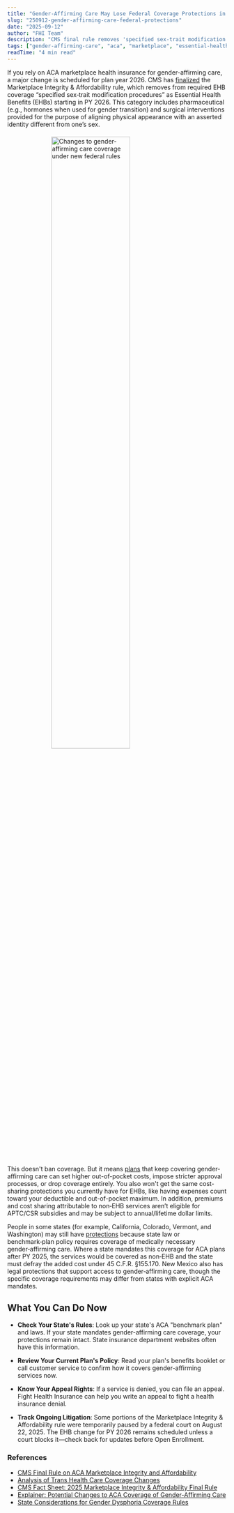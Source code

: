 ```yaml
---
title: "Gender-Affirming Care May Lose Federal Coverage Protections in 2026"
slug: "250912-gender-affirming-care-federal-protections"
date: "2025-09-12"
author: "FHI Team"
description: "CMS final rule removes 'specified sex-trait modification procedures' from essential health benefits for ACA marketplace plans starting Plan Year 2026."
tags: ["gender-affirming-care", "aca", "marketplace", "essential-health-benefits", "cms", "insurance-coverage", "transgender-healthcare"]
readTime: "4 min read"
---
```


If you rely on ACA marketplace health insurance for gender-affirming care, a major change is scheduled for plan year 2026. CMS has [finalized](https://www.federalregister.gov/documents/2025/06/25/2025-11606/patient-protection-and-affordable-care-act-marketplace-integrity-and-affordability) the Marketplace Integrity & Affordability rule, which removes from required EHB coverage “specified sex‑trait modification procedures” as Essential Health Benefits (EHBs) starting in PY 2026. This category includes pharmaceutical (e.g., hormones when used for gender transition) and surgical interventions provided for the purpose of aligning physical appearance with an asserted identity different from one’s sex.

<img src="/static/images/gender-affirming-care-coverage-changes.png" alt="Changes to gender-affirming care coverage under new federal rules" style="width: 60%; height: auto; display: block; margin: 20px auto;">

This doesn't ban coverage. But it means [plans](https://www.them.us/story/trump-trans-health-care-benefits-costs) that keep covering gender-affirming care can set higher out-of-pocket costs, impose stricter approval processes, or drop coverage entirely. You also won't get the same cost-sharing protections you currently have for EHBs, like having expenses count toward your deductible and out-of-pocket maximum. In addition, premiums and cost sharing attributable to non‑EHB services aren’t eligible for APTC/CSR subsidies and may be subject to annual/lifetime dollar limits.

People in some states (for example, California, Colorado, Vermont, and Washington) may still have [protections](https://shvs.org/new-federal-rules-affecting-coverage-of-treatment-for-gender-dysphoria-considerations-for-states/) because state law or benchmark‑plan policy requires coverage of medically necessary gender‑affirming care. Where a state mandates this coverage for ACA plans after PY 2025, the services would be covered as non‑EHB and the state must defray the added cost under 45 C.F.R. §155.170. New Mexico also has legal protections that support access to gender‑affirming care, though the specific coverage requirements may differ from states with explicit ACA mandates.

## What You Can Do Now

- **Check Your State's Rules**: Look up your state's ACA "benchmark plan" and laws. If your state mandates gender-affirming care coverage, your protections remain intact. State insurance department websites often have this information.

- **Review Your Current Plan's Policy**: Read your plan's benefits booklet or call customer service to confirm how it covers gender-affirming services now. 

- **Know Your Appeal Rights**: If a service is denied, you can file an appeal. Fight Health Insurance can help you write an appeal to fight a health insurance denial.

- **Track Ongoing Litigation**: Some portions of the Marketplace Integrity & Affordability rule were temporarily paused by a federal court on August 22, 2025. The EHB change for PY 2026 remains scheduled unless a court blocks it—check back for updates before Open Enrollment.

### References
- [CMS Final Rule on ACA Marketplace Integrity and Affordability](https://www.federalregister.gov/documents/2025/06/25/2025-11606/patient-protection-and-affordable-care-act-marketplace-integrity-and-affordability)
- [Analysis of Trans Health Care Coverage Changes](https://www.them.us/story/trump-trans-health-care-benefits-costs)
- [CMS Fact Sheet: 2025 Marketplace Integrity & Affordability Final Rule](https://www.cms.gov/newsroom/fact-sheets/2025-marketplace-integrity-and-affordability-final-rule)
- [Explainer: Potential Changes to ACA Coverage of Gender-Affirming Care](https://www.kff.org/private-insurance/new-rule-proposes-changes-to-aca-coverage-of-gender-affirming-care-potentially-increasing-costs-for-consumers/)
- [State Considerations for Gender Dysphoria Coverage Rules](https://shvs.org/new-federal-rules-affecting-coverage-of-treatment-for-gender-dysphoria-considerations-for-states/)